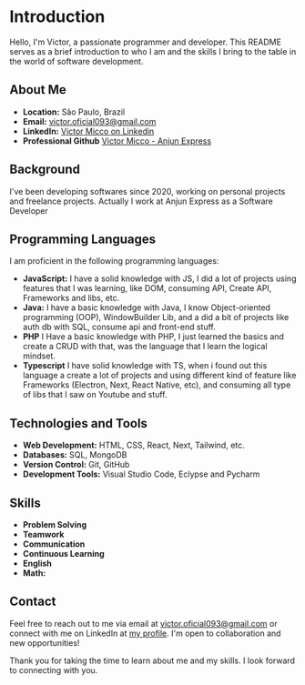 # Introduction

Hello, I'm Victor, a passionate programmer and developer. This README serves as a brief introduction to who I am and the skills I bring to the table in the world of software development.

## About Me


- **Location:** São Paulo, Brazil
- **Email:** victor.oficial093@gmail.com
- **LinkedIn:** [Victor Micco on Linkedin](https://www.linkedin.com/in/victormicco)
- **Professional Github** [Victor Micco - Anjun Express](https://github.com/victormicco-anjun)

## Background

I've been developing softwares since 2020, working on personal projects and freelance projects. Actually I work at Anjun Express
as a Software Developer

## Programming Languages

I am proficient in the following programming languages:


- **JavaScript:** I have a solid knowledge with JS, I did a lot of projects using features that I was learning, like DOM, consuming API, Create API, Frameworks and libs, etc.
- **Java:** I have a basic knowledge with Java, I know Object-oriented programming (OOP), WindowBuilder Lib, and a did a bit of projects like auth db with SQL, consume api and front-end stuff.
- **PHP** I Have a basic knowledge with PHP, I just learned the basics and create a CRUD with that, was the language that I learn the logical mindset.
- **Typescript** I have solid knowledge with TS, when i found out this language a create a lot of projects and using different kind of feature like Frameworks (Electron, Next, React Native, etc), and consuming all type of libs that I saw on Youtube and stuff.

## Technologies and Tools



- **Web Development:** HTML, CSS, React, Next, Tailwind, etc.
- **Databases:** SQL, MongoDB
- **Version Control:** Git, GitHub
- **Development Tools:** Visual Studio Code, Eclypse and Pycharm


## Skills

- **Problem Solving** 
- **Teamwork** 
- **Communication**
- **Continuous Learning**
-  **English**
-   **Math:** 




## Contact

Feel free to reach out to me via email at [victor.oficial093@gmail.com](mailto:victor.oficial093@gmail.com) or connect with me on LinkedIn at [my profile](https://www.linkedin.com/in/victormicco). I'm open to collaboration and new opportunities!

Thank you for taking the time to learn about me and my skills. I look forward to connecting with you.






